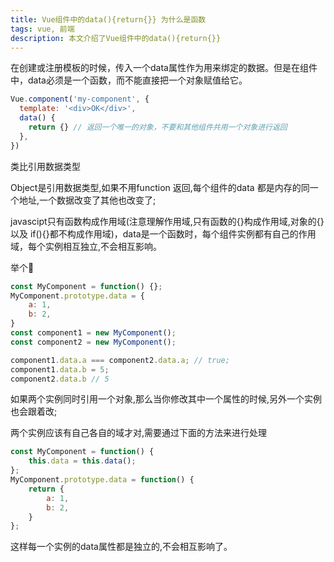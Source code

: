 ```yaml
---
title: Vue组件中的data(){return{}} 为什么是函数
tags: vue, 前端
description: 本文介绍了Vue组件中的data(){return{}}
---
```


在创建或注册模板的时候，传入一个data属性作为用来绑定的数据。但是在组件中，data必须是一个函数，而不能直接把一个对象赋值给它。

``` js
Vue.component('my-component', {
  template: '<div>OK</div>',
  data() {
    return {} // 返回一个唯一的对象，不要和其他组件共用一个对象进行返回
  },
})
```

类比引用数据类型

Object是引用数据类型,如果不用function 返回,每个组件的data 都是内存的同一个地址,一个数据改变了其他也改变了;

javascipt只有函数构成作用域(注意理解作用域,只有函数的{}构成作用域,对象的{}以及 if(){}都不构成作用域)，data是一个函数时，每个组件实例都有自己的作用域，每个实例相互独立,不会相互影响。

举个🌰

``` js
const MyComponent = function() {};
MyComponent.prototype.data = {
    a: 1,
    b: 2,
}
const component1 = new MyComponent();
const component2 = new MyComponent();

component1.data.a === component2.data.a; // true;
component1.data.b = 5;
component2.data.b // 5
```

如果两个实例同时引用一个对象,那么当你修改其中一个属性的时候,另外一个实例也会跟着改;

两个实例应该有自己各自的域才对,需要通过下面的方法来进行处理

``` js
const MyComponent = function() {
    this.data = this.data();
};
MyComponent.prototype.data = function() {
    return {
        a: 1,
        b: 2,
    }
};
```

这样每一个实例的data属性都是独立的,不会相互影响了。
